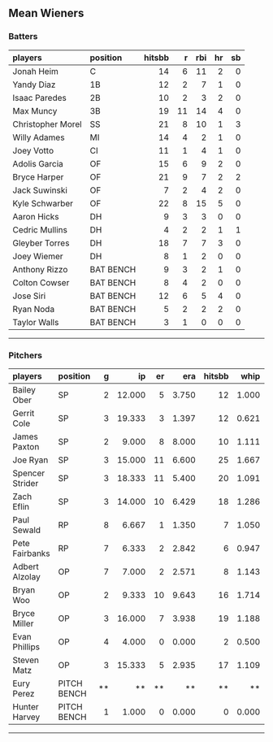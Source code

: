 ## Mean Wieners

### Batters

 
|players           |position  | hitsbb|  r| rbi| hr| sb| 
|:-----------------|:---------|------:|--:|---:|--:|--:| 
|Jonah Heim        |C         |     14|  6|  11|  2|  0| 
|Yandy Diaz        |1B        |     12|  2|   7|  1|  0| 
|Isaac Paredes     |2B        |     10|  2|   3|  2|  0| 
|Max Muncy         |3B        |     19| 11|  14|  4|  0| 
|Christopher Morel |SS        |     21|  8|  10|  1|  3| 
|Willy Adames      |MI        |     14|  4|   2|  1|  0| 
|Joey Votto        |CI        |     11|  1|   4|  1|  0| 
|Adolis Garcia     |OF        |     15|  6|   9|  2|  0| 
|Bryce Harper      |OF        |     21|  9|   7|  2|  2| 
|Jack Suwinski     |OF        |      7|  2|   4|  2|  0| 
|Kyle Schwarber    |OF        |     22|  8|  15|  5|  0| 
|Aaron Hicks       |DH        |      9|  3|   3|  0|  0| 
|Cedric Mullins    |DH        |      4|  2|   2|  1|  1| 
|Gleyber Torres    |DH        |     18|  7|   7|  3|  0| 
|Joey Wiemer       |DH        |      8|  1|   2|  0|  0| 
|Anthony Rizzo     |BAT BENCH |      9|  3|   2|  1|  0| 
|Colton Cowser     |BAT BENCH |      8|  4|   2|  0|  0| 
|Jose Siri         |BAT BENCH |     12|  6|   5|  4|  0| 
|Ryan Noda         |BAT BENCH |      5|  2|   2|  2|  0| 
|Taylor Walls      |BAT BENCH |      3|  1|   0|  0|  0| 


* * *

### Pitchers

 
|players         |position    |  g|     ip| er|   era| hitsbb|  whip| so|  w| sv| 
|:---------------|:-----------|--:|------:|--:|-----:|------:|-----:|--:|--:|--:| 
|Bailey Ober     |SP          |  2| 12.000|  5| 3.750|     12| 1.000| 11|  1|  0| 
|Gerrit Cole     |SP          |  3| 19.333|  3| 1.397|     12| 0.621| 26|  0|  0| 
|James Paxton    |SP          |  2|  9.000|  8| 8.000|     10| 1.111| 11|  1|  0| 
|Joe Ryan        |SP          |  3| 15.000| 11| 6.600|     25| 1.667| 24|  1|  0| 
|Spencer Strider |SP          |  3| 18.333| 11| 5.400|     20| 1.091| 33|  0|  0| 
|Zach Eflin      |SP          |  3| 14.000| 10| 6.429|     18| 1.286| 11|  1|  0| 
|Paul Sewald     |RP          |  8|  6.667|  1| 1.350|      7| 1.050|  9|  1|  4| 
|Pete Fairbanks  |RP          |  7|  6.333|  2| 2.842|      6| 0.947| 10|  0|  4| 
|Adbert Alzolay  |OP          |  7|  7.000|  2| 2.571|      8| 1.143|  9|  0|  5| 
|Bryan Woo       |OP          |  2|  9.333| 10| 9.643|     16| 1.714| 11|  0|  0| 
|Bryce Miller    |OP          |  3| 16.000|  7| 3.938|     19| 1.188| 16|  2|  0| 
|Evan Phillips   |OP          |  4|  4.000|  0| 0.000|      2| 0.500|  4|  0|  0| 
|Steven Matz     |OP          |  3| 15.333|  5| 2.935|     17| 1.109| 16|  1|  0| 
|Eury Perez      |PITCH BENCH | **|     **| **|    **|     **|    **| **| **| **| 
|Hunter Harvey   |PITCH BENCH |  1|  1.000|  0| 0.000|      0| 0.000|  1|  0|  1| 


* * *


